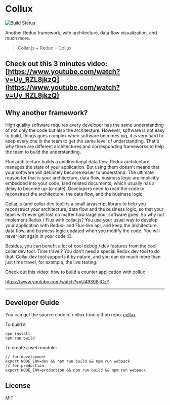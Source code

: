 # Collux

[![Build Status](https://travis-ci.org/bhou/collux.svg?branch=master)](https://travis-ci.org/bhou/collux)

Another Redux framework, with architecture, data flow visualization, and much more.

> Collar.js + Redux = Collux

Check out this 3 minutes video: [https://www.youtube.com/watch?v=Uy_RZL8jkzQ](https://www.youtube.com/watch?v=Uy_RZL8jkzQ)
------

## Why another framework?

High quality software requires every developer has the same understanding of not only the code but also the architecture. However, software is not easy to build, things goes complex when software becomes big, it is very hard to keep every one in the team to get the same level of understanding. That's why there are different architectures and corresponding frameworks to help the team to build the understanding.

Flux architecture builds a unidirectional data flow. Redux architecture manages the state of your application. But using them doesn't means that your software will definitely become easier to understand. The ultimate reason for that is your architecture, data flow, business logic are implicitly embedded into your code, (and related documents, which usually has a delay to become up-to-date). Developers need to read the code to reconstruct the architecture, the data flow, and the business logic.

[Collar.js](http://collarjs.com) (and collar dev tool) is a small javascript library to help you reconstruct your architecture, data flow and the business logic, so that your team will never get lost no matter how large your software goes. So why not implement Redux / Flux with collar.js? You use your usual way to develop your application with Redux- and Flux-like api, and keep the architecture, data flow, and business logic updated when you modify the code. You will never lost again in your code :D.

Besides, you can benefit a lot of cool debug / dev features from the cool collar dev tool. Time travel? You don't need a special Redux dev tool to do that. Collar dev tool supports it by nature, and you can do much more than just time travel, for example, the live testing.

Check out this video: how to build a counter application with collux

https://www.youtube.com/watch?v=U49308jICzY

-------

## Developer Guide

You can get the source code of collux from github repo: [collux](https://github.com/bhou/collux)

To build it

```
npm install
npm run build
```

To create a web module:

```
// for development
export NODE_ENV=dev && npm run build && npm run webpack
// for production
export NODE_ENV=production && npm run build && npm run webpack
```


## License

MIT


&nbsp;

&nbsp;

&nbsp;
